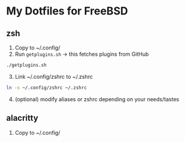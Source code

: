 # My Dotfiles for FreeBSD

## zsh
1. Copy to ~/.config/
2. Run `getplugins.sh` -> this fetches plugins from GitHub
```bash
./getplugins.sh
```
3. Link ~/.config/zshrc to ~/.zshrc
```bash
ln -s ~/.config/zshrc ~/.zshrc
```
4. (optional) modify aliases or zshrc depending on your needs/tastes

## alacritty
1. Copy to ~/.config/


